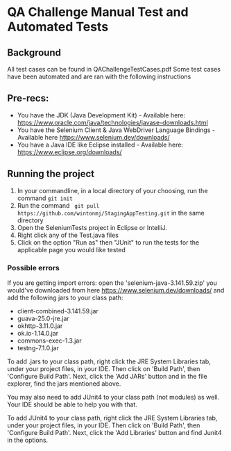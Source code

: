 # QA Challenge Manual Test and Automated Tests

## Background
All test cases can be found in QAChallengeTestCases.pdf
Some test cases have been automated and are ran with the following instructions

## Pre-recs: 
- You have the JDK (Java Development Kit) - Available here: https://www.oracle.com/java/technologies/javase-downloads.html
- You have the Selenium Client & Java WebDriver Language Bindings - Available here https://www.selenium.dev/downloads/
- You have a Java IDE like Eclipse installed - Available here: https://www.eclipse.org/downloads/

## Running the project
1. In your commandline, in a local directory of your choosing, run the command ```git init```
2. Run the command ``` git pull https://github.com/wintonmj/StagingAppTesting.git``` in the same directory
3. Open the SeleniumTests project in Eclipse or IntelliJ. 
4. Right click any of the Test.java files
5. Click on the option "Run as" then "JUnit" to run the tests for the applicable page you would like tested

### Possible errors
If you are getting import errors:
open the 'selenium-java-3.141.59.zip' you would've downloaded from here https://www.selenium.dev/downloads/
and add the following jars to your class path: 
  - client-combined-3.141.59.jar
  - guava-25.0-jre.jar
  - okhttp-3.11.0.jar
  - ok.io-1.14.0.jar
  - commons-exec-1.3.jar
  - testng-7.1.0.jar
  
To add .jars to your class path, right click the JRE System Libraries tab, under your project files, in your IDE. 
Then click on 'Build Path', then 'Configure Build Path'.
Next, click the 'Add JARs' button and in the file explorer, find the jars mentioned above. 
  
You may also need to add JUnit4 to your class path (not modules) as well. Your IDE should be able to help you with that. 

To add JUnit4 to your class path, right click the JRE System Libraries tab, under your project files, in your IDE. 
Then click on 'Build Path', then 'Configure Build Path'.
Next, click the 'Add Libraries' button and find Junit4 in the options.  


